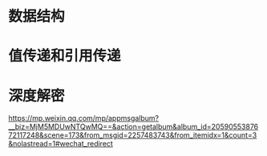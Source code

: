 # 数据结构


# 值传递和引用传递




# 深度解密
https://mp.weixin.qq.com/mp/appmsgalbum?__biz=MjM5MDUwNTQwMQ==&action=getalbum&album_id=2059055387672117248&scene=173&from_msgid=2257483743&from_itemidx=1&count=3&nolastread=1#wechat_redirect
